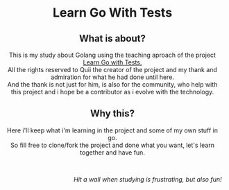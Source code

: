 <h1 align="center"> Learn Go With Tests</h1>

<h2 align="center">What is about?</h2>

<p align="center">This is my study about Golang using the teaching aproach of the project <a href="https://quii.gitbook.io/learn-go-with-tests/">Learn Go with Tests.</a><br>
All the rights reserved to Quii the creator of the project and my thank and admiration for what he had done until here.<br>
And the thank is not just for him, is also for the community, who help with this project and i hope be a contributor as i evolve with the technology.
</p>

<h2 align="center">Why this?</h2>

<p align="center">Here i'll keep what i'm learning in the project and some of my own stuff in go.<br>
So fill free to clone/fork the project and done what you want, let's learn together and have fun.</p>
<br>
<p align="right"><em>Hit a wall when studying  is frustrating, but also fun!</em></p>